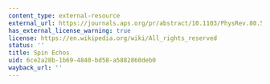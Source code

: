 ```yaml
---
content_type: external-resource
external_url: https://journals.aps.org/pr/abstract/10.1103/PhysRev.80.580
has_external_license_warning: true
license: https://en.wikipedia.org/wiki/All_rights_reserved
status: ''
title: Spin Echos
uid: 6ce2a28b-1b69-4840-bd58-a5882860deb0
wayback_url: ''
---
```

